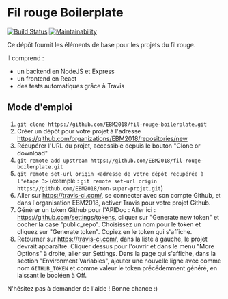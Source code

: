 Fil rouge Boilerplate
=====================

[![Build Status](https://travis-ci.com/EBM2018/filrouge-boilerplate.svg?branch=master)](https://travis-ci.com/EBM2018/filrouge-boilerplate)
[![Maintainability](https://api.codeclimate.com/v1/badges/e55bb909d165d1469344/maintainability)](https://codeclimate.com/github/EBM2018/filrouge-boilerplate/maintainability)

Ce dépôt fournit les éléments de base pour les projets du fil rouge.

Il comprend :
- un backend en NodeJS et Express
- un frontend en React
- des tests automatiques grâce à Travis

## Mode d'emploi

1. `git clone https://github.com/EBM2018/fil-rouge-boilerplate.git`
2. Créer un dépôt pour votre projet à l'adresse https://github.com/organizations/EBM2018/repositories/new
3. Récupérer l'URL du projet, accessible depuis le bouton "Clone or download"
4. `git remote add upstream https://github.com/EBM2018/fil-rouge-boilerplate.git`
5. `git remote set-url origin <adresse de votre dépôt récupérée à l'étape 3>` (exemple : `git remote set-url origin https://github.com/EBM2018/mon-super-projet.git`)
6. Aller sur https://travis-ci.com/, se connecter avec son compte Github, et dans l'organisation EBM2018, activer Travis pour votre projet Github.
7. Générer un token Github pour l'APIDoc : Aller ici : https://github.com/settings/tokens, cliquer sur "Generate new token" et cocher la case "public_repo". Choisissez un nom pour le token et cliquez sur "Generate token". Copiez en le token qui s'affiche.
8. Retourner sur https://travis-ci.com/, dans la liste à gauche, le projet devrait apparaître. Cliquer dessus pour l'ouvrir et dans le menu "More Options" à droite, aller sur Settings. Dans la page qui s'affiche, dans la section "Environment Variables", ajouter une nouvelle ligne avec comme nom `GITHUB_TOKEN` et comme valeur le token précédemment généré, en laissant le booléen à Off.

N'hésitez pas à demander de l'aide ! Bonne chance :)
